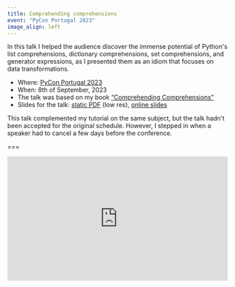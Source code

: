 ```yaml
---
title: Comprehending comprehensions
event: "PyCon Portugal 2023"
image_align: left
---
```


In this talk I helped the audience discover the immense potential of Python's list comprehensions, dictionary comprehensions, set comprehensions, and generator expressions, as I presented them as an idiom that focuses on data transformations.

 - Where: [PyCon Portugal 2023](https://pretalx.evolutio.pt/pycon-pt-2023/talk/FMZMGP/)
 - When: 8th of September, 2023
 - The talk was based on my book [“Comprehending Comprehensions”](/comprehending-comprehensions)
 - Slides for the talk: [static PDF][pdf-slides] (low res), [online slides][snappify-slides]

This talk complemented my tutorial on the same subject, but the talk hadn't been accepted for the original schedule.
However, I stepped in when a speaker had to cancel a few days before the conference.

[pdf-slides]: https://github.com/mathspp/talks/blob/main/20230908_comprehending-comprehensions/slides.pdf
[snappify-slides]: https://snappify.com/view/8c7c789a-29fa-4cf4-89fa-aefb0a8b2707


===

<iframe width="100%" style="aspect-ratio: 560/315" src="https://www.youtube.com/embed/5fGrtPP_4G0" title="Comprehending comprehensions talk by Rodrigo Girão Serrão at PyCon Portugal" frameborder="0" allow="accelerometer; autoplay; clipboard-write; encrypted-media; gyroscope; picture-in-picture; web-share" allowfullscreen></iframe>
